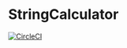 # StringCalculator
[![CircleCI](https://circleci.com/gh/kjartanandersen/StringCalculator.svg?style=svg)](https://circleci.com/gh/kjartanandersen/StringCalculator)
